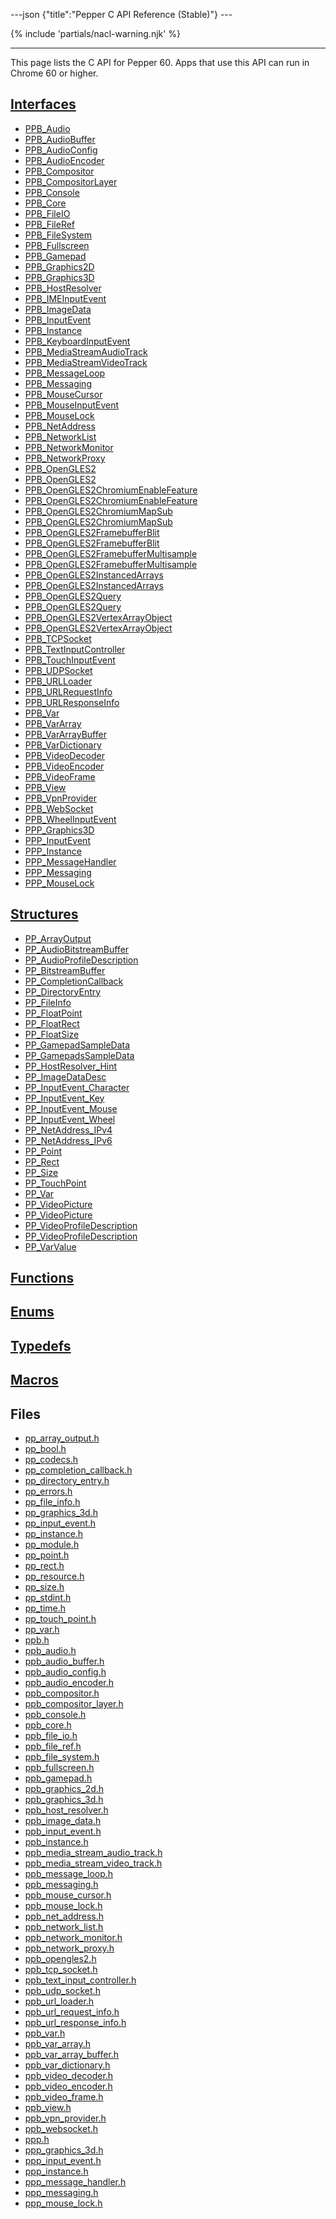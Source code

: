 ---json {"title":"Pepper C API Reference (Stable)"} ---

<span id="c-api" class="target"><span id="pepper-stable-c-index"></span></span> {% include 'partials/nacl-warning.njk' %}

------------------------------------------------------------------------

This page lists the C API for Pepper 60. Apps that use this API can run in Chrome 60 or higher.

<a href="/docs/native-client/pepper_stable/c/group___interfaces/" class="reference external">Interfaces</a>
-----------------------------------------------------------------------------------------------------------

-   <a href="/docs/native-client/pepper_stable/c/struct_p_p_b___audio__1__1/" class="reference external">PPB_Audio</a>
-   <a href="/docs/native-client/pepper_stable/c/struct_p_p_b___audio_buffer__0__1/" class="reference external">PPB_AudioBuffer</a>
-   <a href="/docs/native-client/pepper_stable/c/struct_p_p_b___audio_config__1__1/" class="reference external">PPB_AudioConfig</a>
-   <a href="/docs/native-client/pepper_stable/c/struct_p_p_b___audio_encoder__0__1/" class="reference external">PPB_AudioEncoder</a>
-   <a href="/docs/native-client/pepper_stable/c/struct_p_p_b___compositor__0__1/" class="reference external">PPB_Compositor</a>
-   <a href="/docs/native-client/pepper_stable/c/struct_p_p_b___compositor_layer__0__2/" class="reference external">PPB_CompositorLayer</a>
-   <a href="/docs/native-client/pepper_stable/c/struct_p_p_b___console__1__0/" class="reference external">PPB_Console</a>
-   <a href="/docs/native-client/pepper_stable/c/struct_p_p_b___core__1__0/" class="reference external">PPB_Core</a>
-   <a href="/docs/native-client/pepper_stable/c/struct_p_p_b___file_i_o__1__1/" class="reference external">PPB_FileIO</a>
-   <a href="/docs/native-client/pepper_stable/c/struct_p_p_b___file_ref__1__2/" class="reference external">PPB_FileRef</a>
-   <a href="/docs/native-client/pepper_stable/c/struct_p_p_b___file_system__1__0/" class="reference external">PPB_FileSystem</a>
-   <a href="/docs/native-client/pepper_stable/c/struct_p_p_b___fullscreen__1__0/" class="reference external">PPB_Fullscreen</a>
-   <a href="/docs/native-client/pepper_stable/c/struct_p_p_b___gamepad__1__0/" class="reference external">PPB_Gamepad</a>
-   <a href="/docs/native-client/pepper_stable/c/struct_p_p_b___graphics2_d__1__2/" class="reference external">PPB_Graphics2D</a>
-   <a href="/docs/native-client/pepper_stable/c/struct_p_p_b___graphics3_d__1__0/" class="reference external">PPB_Graphics3D</a>
-   <a href="/docs/native-client/pepper_stable/c/struct_p_p_b___host_resolver__1__0/" class="reference external">PPB_HostResolver</a>
-   <a href="/docs/native-client/pepper_stable/c/struct_p_p_b___i_m_e_input_event__1__0/" class="reference external">PPB_IMEInputEvent</a>
-   <a href="/docs/native-client/pepper_stable/c/struct_p_p_b___image_data__1__0/" class="reference external">PPB_ImageData</a>
-   <a href="/docs/native-client/pepper_stable/c/struct_p_p_b___input_event__1__0/" class="reference external">PPB_InputEvent</a>
-   <a href="/docs/native-client/pepper_stable/c/struct_p_p_b___instance__1__0/" class="reference external">PPB_Instance</a>
-   <a href="/docs/native-client/pepper_stable/c/struct_p_p_b___keyboard_input_event__1__2/" class="reference external">PPB_KeyboardInputEvent</a>
-   <a href="/docs/native-client/pepper_stable/c/struct_p_p_b___media_stream_audio_track__0__1/" class="reference external">PPB_MediaStreamAudioTrack</a>
-   <a href="/docs/native-client/pepper_stable/c/struct_p_p_b___media_stream_video_track__1__0/" class="reference external">PPB_MediaStreamVideoTrack</a>
-   <a href="/docs/native-client/pepper_stable/c/struct_p_p_b___message_loop__1__0/" class="reference external">PPB_MessageLoop</a>
-   <a href="/docs/native-client/pepper_stable/c/struct_p_p_b___messaging__1__2/" class="reference external">PPB_Messaging</a>
-   <a href="/docs/native-client/pepper_stable/c/struct_p_p_b___mouse_cursor__1__0/" class="reference external">PPB_MouseCursor</a>
-   <a href="/docs/native-client/pepper_stable/c/struct_p_p_b___mouse_input_event__1__1/" class="reference external">PPB_MouseInputEvent</a>
-   <a href="/docs/native-client/pepper_stable/c/struct_p_p_b___mouse_lock__1__0/" class="reference external">PPB_MouseLock</a>
-   <a href="/docs/native-client/pepper_stable/c/struct_p_p_b___net_address__1__0/" class="reference external">PPB_NetAddress</a>
-   <a href="/docs/native-client/pepper_stable/c/struct_p_p_b___network_list__1__0/" class="reference external">PPB_NetworkList</a>
-   <a href="/docs/native-client/pepper_stable/c/struct_p_p_b___network_monitor__1__0/" class="reference external">PPB_NetworkMonitor</a>
-   <a href="/docs/native-client/pepper_stable/c/struct_p_p_b___network_proxy__1__0/" class="reference external">PPB_NetworkProxy</a>
-   <a href="/docs/native-client/pepper_stable/c/struct_p_p_b___open_g_l_e_s2/" class="reference external">PPB_OpenGLES2</a>
-   <a href="/docs/native-client/pepper_stable/c/struct_p_p_b___open_g_l_e_s2__1__0/" class="reference external">PPB_OpenGLES2</a>
-   <a href="/docs/native-client/pepper_stable/c/struct_p_p_b___open_g_l_e_s2_chromium_enable_feature/" class="reference external">PPB_OpenGLES2ChromiumEnableFeature</a>
-   <a href="/docs/native-client/pepper_stable/c/struct_p_p_b___open_g_l_e_s2_chromium_enable_feature__1__0/" class="reference external">PPB_OpenGLES2ChromiumEnableFeature</a>
-   <a href="/docs/native-client/pepper_stable/c/struct_p_p_b___open_g_l_e_s2_chromium_map_sub/" class="reference external">PPB_OpenGLES2ChromiumMapSub</a>
-   <a href="/docs/native-client/pepper_stable/c/struct_p_p_b___open_g_l_e_s2_chromium_map_sub__1__0/" class="reference external">PPB_OpenGLES2ChromiumMapSub</a>
-   <a href="/docs/native-client/pepper_stable/c/struct_p_p_b___open_g_l_e_s2_framebuffer_blit/" class="reference external">PPB_OpenGLES2FramebufferBlit</a>
-   <a href="/docs/native-client/pepper_stable/c/struct_p_p_b___open_g_l_e_s2_framebuffer_blit__1__0/" class="reference external">PPB_OpenGLES2FramebufferBlit</a>
-   <a href="/docs/native-client/pepper_stable/c/struct_p_p_b___open_g_l_e_s2_framebuffer_multisample/" class="reference external">PPB_OpenGLES2FramebufferMultisample</a>
-   <a href="/docs/native-client/pepper_stable/c/struct_p_p_b___open_g_l_e_s2_framebuffer_multisample__1__0/" class="reference external">PPB_OpenGLES2FramebufferMultisample</a>
-   <a href="/docs/native-client/pepper_stable/c/struct_p_p_b___open_g_l_e_s2_instanced_arrays/" class="reference external">PPB_OpenGLES2InstancedArrays</a>
-   <a href="/docs/native-client/pepper_stable/c/struct_p_p_b___open_g_l_e_s2_instanced_arrays__1__0/" class="reference external">PPB_OpenGLES2InstancedArrays</a>
-   <a href="/docs/native-client/pepper_stable/c/struct_p_p_b___open_g_l_e_s2_query/" class="reference external">PPB_OpenGLES2Query</a>
-   <a href="/docs/native-client/pepper_stable/c/struct_p_p_b___open_g_l_e_s2_query__1__0/" class="reference external">PPB_OpenGLES2Query</a>
-   <a href="/docs/native-client/pepper_stable/c/struct_p_p_b___open_g_l_e_s2_vertex_array_object/" class="reference external">PPB_OpenGLES2VertexArrayObject</a>
-   <a href="/docs/native-client/pepper_stable/c/struct_p_p_b___open_g_l_e_s2_vertex_array_object__1__0/" class="reference external">PPB_OpenGLES2VertexArrayObject</a>
-   <a href="/docs/native-client/pepper_stable/c/struct_p_p_b___t_c_p_socket__1__2/" class="reference external">PPB_TCPSocket</a>
-   <a href="/docs/native-client/pepper_stable/c/struct_p_p_b___text_input_controller__1__0/" class="reference external">PPB_TextInputController</a>
-   <a href="/docs/native-client/pepper_stable/c/struct_p_p_b___touch_input_event__1__0/" class="reference external">PPB_TouchInputEvent</a>
-   <a href="/docs/native-client/pepper_stable/c/struct_p_p_b___u_d_p_socket__1__2/" class="reference external">PPB_UDPSocket</a>
-   <a href="/docs/native-client/pepper_stable/c/struct_p_p_b___u_r_l_loader__1__0/" class="reference external">PPB_URLLoader</a>
-   <a href="/docs/native-client/pepper_stable/c/struct_p_p_b___u_r_l_request_info__1__0/" class="reference external">PPB_URLRequestInfo</a>
-   <a href="/docs/native-client/pepper_stable/c/struct_p_p_b___u_r_l_response_info__1__0/" class="reference external">PPB_URLResponseInfo</a>
-   <a href="/docs/native-client/pepper_stable/c/struct_p_p_b___var__1__2/" class="reference external">PPB_Var</a>
-   <a href="/docs/native-client/pepper_stable/c/struct_p_p_b___var_array__1__0/" class="reference external">PPB_VarArray</a>
-   <a href="/docs/native-client/pepper_stable/c/struct_p_p_b___var_array_buffer__1__0/" class="reference external">PPB_VarArrayBuffer</a>
-   <a href="/docs/native-client/pepper_stable/c/struct_p_p_b___var_dictionary__1__0/" class="reference external">PPB_VarDictionary</a>
-   <a href="/docs/native-client/pepper_stable/c/struct_p_p_b___video_decoder__1__1/" class="reference external">PPB_VideoDecoder</a>
-   <a href="/docs/native-client/pepper_stable/c/struct_p_p_b___video_encoder__0__2/" class="reference external">PPB_VideoEncoder</a>
-   <a href="/docs/native-client/pepper_stable/c/struct_p_p_b___video_frame__0__1/" class="reference external">PPB_VideoFrame</a>
-   <a href="/docs/native-client/pepper_stable/c/struct_p_p_b___view__1__2/" class="reference external">PPB_View</a>
-   <a href="/docs/native-client/pepper_stable/c/struct_p_p_b___vpn_provider__0__1/" class="reference external">PPB_VpnProvider</a>
-   <a href="/docs/native-client/pepper_stable/c/struct_p_p_b___web_socket__1__0/" class="reference external">PPB_WebSocket</a>
-   <a href="/docs/native-client/pepper_stable/c/struct_p_p_b___wheel_input_event__1__0/" class="reference external">PPB_WheelInputEvent</a>
-   <a href="/docs/native-client/pepper_stable/c/struct_p_p_p___graphics3_d__1__0/" class="reference external">PPP_Graphics3D</a>
-   <a href="/docs/native-client/pepper_stable/c/struct_p_p_p___input_event__0__1/" class="reference external">PPP_InputEvent</a>
-   <a href="/docs/native-client/pepper_stable/c/struct_p_p_p___instance__1__1/" class="reference external">PPP_Instance</a>
-   <a href="/docs/native-client/pepper_stable/c/struct_p_p_p___message_handler__0__2/" class="reference external">PPP_MessageHandler</a>
-   <a href="/docs/native-client/pepper_stable/c/struct_p_p_p___messaging__1__0/" class="reference external">PPP_Messaging</a>
-   <a href="/docs/native-client/pepper_stable/c/struct_p_p_p___mouse_lock__1__0/" class="reference external">PPP_MouseLock</a>

<a href="/docs/native-client/pepper_stable/c/group___structs/" class="reference external">Structures</a>
--------------------------------------------------------------------------------------------------------

-   <a href="/docs/native-client/pepper_stable/c/struct_p_p___array_output/" class="reference external">PP_ArrayOutput</a>
-   <a href="/docs/native-client/pepper_stable/c/struct_p_p___audio_bitstream_buffer/" class="reference external">PP_AudioBitstreamBuffer</a>
-   <a href="/docs/native-client/pepper_stable/c/struct_p_p___audio_profile_description/" class="reference external">PP_AudioProfileDescription</a>
-   <a href="/docs/native-client/pepper_stable/c/struct_p_p___bitstream_buffer/" class="reference external">PP_BitstreamBuffer</a>
-   <a href="/docs/native-client/pepper_stable/c/struct_p_p___completion_callback/" class="reference external">PP_CompletionCallback</a>
-   <a href="/docs/native-client/pepper_stable/c/struct_p_p___directory_entry/" class="reference external">PP_DirectoryEntry</a>
-   <a href="/docs/native-client/pepper_stable/c/struct_p_p___file_info/" class="reference external">PP_FileInfo</a>
-   <a href="/docs/native-client/pepper_stable/c/struct_p_p___float_point/" class="reference external">PP_FloatPoint</a>
-   <a href="/docs/native-client/pepper_stable/c/struct_p_p___float_rect/" class="reference external">PP_FloatRect</a>
-   <a href="/docs/native-client/pepper_stable/c/struct_p_p___float_size/" class="reference external">PP_FloatSize</a>
-   <a href="/docs/native-client/pepper_stable/c/struct_p_p___gamepad_sample_data/" class="reference external">PP_GamepadSampleData</a>
-   <a href="/docs/native-client/pepper_stable/c/struct_p_p___gamepads_sample_data/" class="reference external">PP_GamepadsSampleData</a>
-   <a href="/docs/native-client/pepper_stable/c/struct_p_p___host_resolver___hint/" class="reference external">PP_HostResolver_Hint</a>
-   <a href="/docs/native-client/pepper_stable/c/struct_p_p___image_data_desc/" class="reference external">PP_ImageDataDesc</a>
-   <a href="/docs/native-client/pepper_stable/c/struct_p_p___input_event___character/" class="reference external">PP_InputEvent_Character</a>
-   <a href="/docs/native-client/pepper_stable/c/struct_p_p___input_event___key/" class="reference external">PP_InputEvent_Key</a>
-   <a href="/docs/native-client/pepper_stable/c/struct_p_p___input_event___mouse/" class="reference external">PP_InputEvent_Mouse</a>
-   <a href="/docs/native-client/pepper_stable/c/struct_p_p___input_event___wheel/" class="reference external">PP_InputEvent_Wheel</a>
-   <a href="/docs/native-client/pepper_stable/c/struct_p_p___net_address___i_pv4/" class="reference external">PP_NetAddress_IPv4</a>
-   <a href="/docs/native-client/pepper_stable/c/struct_p_p___net_address___i_pv6/" class="reference external">PP_NetAddress_IPv6</a>
-   <a href="/docs/native-client/pepper_stable/c/struct_p_p___point/" class="reference external">PP_Point</a>
-   <a href="/docs/native-client/pepper_stable/c/struct_p_p___rect/" class="reference external">PP_Rect</a>
-   <a href="/docs/native-client/pepper_stable/c/struct_p_p___size/" class="reference external">PP_Size</a>
-   <a href="/docs/native-client/pepper_stable/c/struct_p_p___touch_point/" class="reference external">PP_TouchPoint</a>
-   <a href="/docs/native-client/pepper_stable/c/struct_p_p___var/" class="reference external">PP_Var</a>
-   <a href="/docs/native-client/pepper_stable/c/struct_p_p___video_picture/" class="reference external">PP_VideoPicture</a>
-   <a href="/docs/native-client/pepper_stable/c/struct_p_p___video_picture__0__1/" class="reference external">PP_VideoPicture</a>
-   <a href="/docs/native-client/pepper_stable/c/struct_p_p___video_profile_description/" class="reference external">PP_VideoProfileDescription</a>
-   <a href="/docs/native-client/pepper_stable/c/struct_p_p___video_profile_description__0__1/" class="reference external">PP_VideoProfileDescription</a>
-   <a href="/docs/native-client/pepper_stable/c/union_p_p___var_value/" class="reference external">PP_VarValue</a>

<a href="/docs/native-client/pepper_stable/c/group___functions/" class="reference external">Functions</a>
---------------------------------------------------------------------------------------------------------

<a href="/docs/native-client/pepper_stable/c/group___enums/" class="reference external">Enums</a>
-------------------------------------------------------------------------------------------------

<a href="/docs/native-client/pepper_stable/c/group___typedefs/" class="reference external">Typedefs</a>
-------------------------------------------------------------------------------------------------------

<a href="/docs/native-client/pepper_stable/c/globals_defs/" class="reference external">Macros</a>
-------------------------------------------------------------------------------------------------

Files
-----

-   <a href="/docs/native-client/pepper_stable/c/pp__array__output_8h/" class="reference external">pp_array_output.h</a>
-   <a href="/docs/native-client/pepper_stable/c/pp__bool_8h/" class="reference external">pp_bool.h</a>
-   <a href="/docs/native-client/pepper_stable/c/pp__codecs_8h/" class="reference external">pp_codecs.h</a>
-   <a href="/docs/native-client/pepper_stable/c/pp__completion__callback_8h/" class="reference external">pp_completion_callback.h</a>
-   <a href="/docs/native-client/pepper_stable/c/pp__directory__entry_8h/" class="reference external">pp_directory_entry.h</a>
-   <a href="/docs/native-client/pepper_stable/c/pp__errors_8h/" class="reference external">pp_errors.h</a>
-   <a href="/docs/native-client/pepper_stable/c/pp__file__info_8h/" class="reference external">pp_file_info.h</a>
-   <a href="/docs/native-client/pepper_stable/c/pp__graphics__3d_8h/" class="reference external">pp_graphics_3d.h</a>
-   <a href="/docs/native-client/pepper_stable/c/pp__input__event_8h/" class="reference external">pp_input_event.h</a>
-   <a href="/docs/native-client/pepper_stable/c/pp__instance_8h/" class="reference external">pp_instance.h</a>
-   <a href="/docs/native-client/pepper_stable/c/pp__module_8h/" class="reference external">pp_module.h</a>
-   <a href="/docs/native-client/pepper_stable/c/pp__point_8h/" class="reference external">pp_point.h</a>
-   <a href="/docs/native-client/pepper_stable/c/pp__rect_8h/" class="reference external">pp_rect.h</a>
-   <a href="/docs/native-client/pepper_stable/c/pp__resource_8h/" class="reference external">pp_resource.h</a>
-   <a href="/docs/native-client/pepper_stable/c/pp__size_8h/" class="reference external">pp_size.h</a>
-   <a href="/docs/native-client/pepper_stable/c/pp__stdint_8h/" class="reference external">pp_stdint.h</a>
-   <a href="/docs/native-client/pepper_stable/c/pp__time_8h/" class="reference external">pp_time.h</a>
-   <a href="/docs/native-client/pepper_stable/c/pp__touch__point_8h/" class="reference external">pp_touch_point.h</a>
-   <a href="/docs/native-client/pepper_stable/c/pp__var_8h/" class="reference external">pp_var.h</a>
-   <a href="/docs/native-client/pepper_stable/c/ppb_8h/" class="reference external">ppb.h</a>
-   <a href="/docs/native-client/pepper_stable/c/ppb__audio_8h/" class="reference external">ppb_audio.h</a>
-   <a href="/docs/native-client/pepper_stable/c/ppb__audio__buffer_8h/" class="reference external">ppb_audio_buffer.h</a>
-   <a href="/docs/native-client/pepper_stable/c/ppb__audio__config_8h/" class="reference external">ppb_audio_config.h</a>
-   <a href="/docs/native-client/pepper_stable/c/ppb__audio__encoder_8h/" class="reference external">ppb_audio_encoder.h</a>
-   <a href="/docs/native-client/pepper_stable/c/ppb__compositor_8h/" class="reference external">ppb_compositor.h</a>
-   <a href="/docs/native-client/pepper_stable/c/ppb__compositor__layer_8h/" class="reference external">ppb_compositor_layer.h</a>
-   <a href="/docs/native-client/pepper_stable/c/ppb__console_8h/" class="reference external">ppb_console.h</a>
-   <a href="/docs/native-client/pepper_stable/c/ppb__core_8h/" class="reference external">ppb_core.h</a>
-   <a href="/docs/native-client/pepper_stable/c/ppb__file__io_8h/" class="reference external">ppb_file_io.h</a>
-   <a href="/docs/native-client/pepper_stable/c/ppb__file__ref_8h/" class="reference external">ppb_file_ref.h</a>
-   <a href="/docs/native-client/pepper_stable/c/ppb__file__system_8h/" class="reference external">ppb_file_system.h</a>
-   <a href="/docs/native-client/pepper_stable/c/ppb__fullscreen_8h/" class="reference external">ppb_fullscreen.h</a>
-   <a href="/docs/native-client/pepper_stable/c/ppb__gamepad_8h/" class="reference external">ppb_gamepad.h</a>
-   <a href="/docs/native-client/pepper_stable/c/ppb__graphics__2d_8h/" class="reference external">ppb_graphics_2d.h</a>
-   <a href="/docs/native-client/pepper_stable/c/ppb__graphics__3d_8h/" class="reference external">ppb_graphics_3d.h</a>
-   <a href="/docs/native-client/pepper_stable/c/ppb__host__resolver_8h/" class="reference external">ppb_host_resolver.h</a>
-   <a href="/docs/native-client/pepper_stable/c/ppb__image__data_8h/" class="reference external">ppb_image_data.h</a>
-   <a href="/docs/native-client/pepper_stable/c/ppb__input__event_8h/" class="reference external">ppb_input_event.h</a>
-   <a href="/docs/native-client/pepper_stable/c/ppb__instance_8h/" class="reference external">ppb_instance.h</a>
-   <a href="/docs/native-client/pepper_stable/c/ppb__media__stream__audio__track_8h/" class="reference external">ppb_media_stream_audio_track.h</a>
-   <a href="/docs/native-client/pepper_stable/c/ppb__media__stream__video__track_8h/" class="reference external">ppb_media_stream_video_track.h</a>
-   <a href="/docs/native-client/pepper_stable/c/ppb__message__loop_8h/" class="reference external">ppb_message_loop.h</a>
-   <a href="/docs/native-client/pepper_stable/c/ppb__messaging_8h/" class="reference external">ppb_messaging.h</a>
-   <a href="/docs/native-client/pepper_stable/c/ppb__mouse__cursor_8h/" class="reference external">ppb_mouse_cursor.h</a>
-   <a href="/docs/native-client/pepper_stable/c/ppb__mouse__lock_8h/" class="reference external">ppb_mouse_lock.h</a>
-   <a href="/docs/native-client/pepper_stable/c/ppb__net__address_8h/" class="reference external">ppb_net_address.h</a>
-   <a href="/docs/native-client/pepper_stable/c/ppb__network__list_8h/" class="reference external">ppb_network_list.h</a>
-   <a href="/docs/native-client/pepper_stable/c/ppb__network__monitor_8h/" class="reference external">ppb_network_monitor.h</a>
-   <a href="/docs/native-client/pepper_stable/c/ppb__network__proxy_8h/" class="reference external">ppb_network_proxy.h</a>
-   <a href="/docs/native-client/pepper_stable/c/ppb__opengles2_8h/" class="reference external">ppb_opengles2.h</a>
-   <a href="/docs/native-client/pepper_stable/c/ppb__tcp__socket_8h/" class="reference external">ppb_tcp_socket.h</a>
-   <a href="/docs/native-client/pepper_stable/c/ppb__text__input__controller_8h/" class="reference external">ppb_text_input_controller.h</a>
-   <a href="/docs/native-client/pepper_stable/c/ppb__udp__socket_8h/" class="reference external">ppb_udp_socket.h</a>
-   <a href="/docs/native-client/pepper_stable/c/ppb__url__loader_8h/" class="reference external">ppb_url_loader.h</a>
-   <a href="/docs/native-client/pepper_stable/c/ppb__url__request__info_8h/" class="reference external">ppb_url_request_info.h</a>
-   <a href="/docs/native-client/pepper_stable/c/ppb__url__response__info_8h/" class="reference external">ppb_url_response_info.h</a>
-   <a href="/docs/native-client/pepper_stable/c/ppb__var_8h/" class="reference external">ppb_var.h</a>
-   <a href="/docs/native-client/pepper_stable/c/ppb__var__array_8h/" class="reference external">ppb_var_array.h</a>
-   <a href="/docs/native-client/pepper_stable/c/ppb__var__array__buffer_8h/" class="reference external">ppb_var_array_buffer.h</a>
-   <a href="/docs/native-client/pepper_stable/c/ppb__var__dictionary_8h/" class="reference external">ppb_var_dictionary.h</a>
-   <a href="/docs/native-client/pepper_stable/c/ppb__video__decoder_8h/" class="reference external">ppb_video_decoder.h</a>
-   <a href="/docs/native-client/pepper_stable/c/ppb__video__encoder_8h/" class="reference external">ppb_video_encoder.h</a>
-   <a href="/docs/native-client/pepper_stable/c/ppb__video__frame_8h/" class="reference external">ppb_video_frame.h</a>
-   <a href="/docs/native-client/pepper_stable/c/ppb__view_8h/" class="reference external">ppb_view.h</a>
-   <a href="/docs/native-client/pepper_stable/c/ppb__vpn__provider_8h/" class="reference external">ppb_vpn_provider.h</a>
-   <a href="/docs/native-client/pepper_stable/c/ppb__websocket_8h/" class="reference external">ppb_websocket.h</a>
-   <a href="/docs/native-client/pepper_stable/c/ppp_8h/" class="reference external">ppp.h</a>
-   <a href="/docs/native-client/pepper_stable/c/ppp__graphics__3d_8h/" class="reference external">ppp_graphics_3d.h</a>
-   <a href="/docs/native-client/pepper_stable/c/ppp__input__event_8h/" class="reference external">ppp_input_event.h</a>
-   <a href="/docs/native-client/pepper_stable/c/ppp__instance_8h/" class="reference external">ppp_instance.h</a>
-   <a href="/docs/native-client/pepper_stable/c/ppp__message__handler_8h/" class="reference external">ppp_message_handler.h</a>
-   <a href="/docs/native-client/pepper_stable/c/ppp__messaging_8h/" class="reference external">ppp_messaging.h</a>
-   <a href="/docs/native-client/pepper_stable/c/ppp__mouse__lock_8h/" class="reference external">ppp_mouse_lock.h</a>
